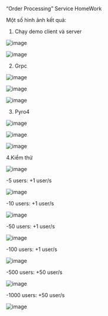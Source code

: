 “Order Processing” Service HomeWork

Một số hình ảnh kết quả:
1. Chạy demo client và server

![image](https://github.com/user-attachments/assets/75d57513-6c2b-4827-aec2-736d0f1621ec)

![image](https://github.com/user-attachments/assets/fb5f1112-291b-4a1b-b6e1-a49c73f73efc)

2. Grpc

![image](https://github.com/user-attachments/assets/dfcd7ce0-3dfc-4f82-99e7-75ea79dba099)

![image](https://github.com/user-attachments/assets/824fe5a1-e104-4cf1-9c9b-d87631e00d11)

![image](https://github.com/user-attachments/assets/08684e07-03cc-491f-adc7-7c4dd24768bc)


3. Pyro4

![image](https://github.com/user-attachments/assets/17629632-9789-430c-8269-272ad3b8b558)

![image](https://github.com/user-attachments/assets/2c731bb5-911d-4636-92e6-1d2b753d0377)

![image](https://github.com/user-attachments/assets/57136faf-9618-4939-acc2-5b699fc50efd)



4.Kiểm thử

![image](https://github.com/user-attachments/assets/b401863d-177b-428f-bf14-7e1690677787)

-5 users: +1 user/s

![image](https://github.com/user-attachments/assets/00caf60a-e43d-4df1-9bab-570bba037690)

-10 users: +1 user/s

![image](https://github.com/user-attachments/assets/536ee2e8-2187-4879-bc63-b6c58ea071df)

-50 users: +1 user/s

![image](https://github.com/user-attachments/assets/d51ddf3a-3364-4aeb-93df-c041caa4ea2e)

-100 users: +1 user/s

![image](https://github.com/user-attachments/assets/743761d2-4b27-464f-ac71-da49a1eee7ba)

-500 users: +50 user/s

![image](https://github.com/user-attachments/assets/e5c13390-269f-4130-988a-dcc000094bf5)

-1000 users: +50 user/s

![image](https://github.com/user-attachments/assets/7d172bbc-f89f-40eb-b7bf-bb0e63b8c88e)


